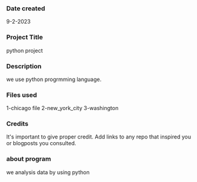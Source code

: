  
### Date created
9-2-2023

### Project Title
python project

### Description
we use python progrmming language.

### Files used
1-chicago file
2-new_york_city
3-washington

### Credits
It's important to give proper credit. Add links to any repo that inspired you or blogposts you consulted.

### about program
we analysis data by using python